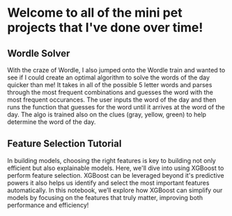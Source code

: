 # Welcome to all of the mini pet projects that I've done over time!

## Wordle Solver
With the craze of Wordle, I also jumped onto the Wordle train and wanted to see if I could create an optimal algorithm to solve the words of the day quicker than me! It takes in all of the possible 5 letter words and parses through the most frequent combinations and guesses the word with the most frequent occurances. The user inputs the word of the day and then runs the function that guesses for the word until it arrives at the word of the day. The algo is trained also on the clues (gray, yellow, green) to help determine the word of the day.

## Feature Selection Tutorial
In building models, choosing the right features is key to building not only efficient but also explainable models. Here, we'll dive into using XGBoost to perform feature selection. XGBoost can be leveraged beyond it's predictive powers it also helps us identify and select the most important features automatically. In this notebook, we’ll explore how XGBoost can simplify our models by focusing on the features that truly matter, improving both performance and efficiency!